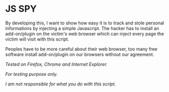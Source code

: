 JS SPY
======
By developing this, I want to show how easy it is to track and stole personal informations by injecting a simple Javascript. The hacker has to install an add-on/plugin on the victim's web browser which can inject every page the victim will visit with this script.

Peoples have to be more careful about their web browser, too many free software install add-on/plugin on our browsers without our agreement.

*Tested on Firefox, Chrome and Internet Explorer.*

*For testing purpose only.*

*I am not responsible for what you do with this script.*

